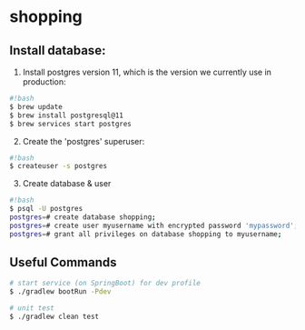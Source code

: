 # shopping

## Install database:

1. Install postgres version 11, which is the version we currently use in production:

```bash
#!bash
$ brew update
$ brew install postgresql@11
$ brew services start postgres
```

2. Create the 'postgres' superuser:

```bash
#!bash
$ createuser -s postgres
```

3. Create database & user

```bash
#!bash
$ psql -U postgres
postgres=# create database shopping;
postgres=# create user myusername with encrypted password 'mypassword';
postgres=# grant all privileges on database shopping to myusername;
```

## Useful Commands

```bash
# start service (on SpringBoot) for dev profile
$ ./gradlew bootRun -Pdev

# unit test
$ ./gradlew clean test
```
